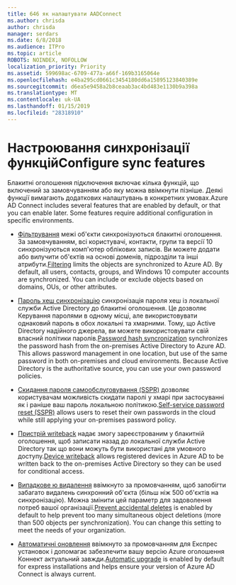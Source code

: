 ```yaml
---
title: 646 як налаштувати AADConnect
ms.author: chrisda
author: chrisda
manager: serdars
ms.date: 6/8/2018
ms.audience: ITPro
ms.topic: article
ROBOTS: NOINDEX, NOFOLLOW
localization_priority: Priority
ms.assetid: 599698ac-6709-477a-a66f-169b3165064e
ms.openlocfilehash: e4ba295cd0661c3454180dd6a15895123840389e
ms.sourcegitcommit: d6ea5e9458a2b8ceaab3ac4bd483e1130b9a398a
ms.translationtype: MT
ms.contentlocale: uk-UA
ms.lasthandoff: 01/15/2019
ms.locfileid: "28318910"
---
```

# <a name="configure-sync-features"></a><span data-ttu-id="5261d-102">Настроювання синхронізації функцій</span><span class="sxs-lookup"><span data-stu-id="5261d-102">Configure sync features</span></span>

<span data-ttu-id="5261d-p101">Блакитні оголошення підключення включає кілька функцій, що включений за замовчуванням або яку можна ввімкнути пізніше. Деякі функції вимагають додаткових налаштувань в конкретних умовах.</span><span class="sxs-lookup"><span data-stu-id="5261d-p101">Azure AD Connect includes several features that are enabled by default, or that you can enable later. Some features require additional configuration in specific environments.</span></span>
  
- <span data-ttu-id="5261d-p102">[Фільтрування](https://docs.microsoft.com/azure/active-directory/connect/active-directory-aadconnectsync-configure-filtering) межі об'єкти синхронізуються блакитні оголошення. За замовчуванням, всі користувачі, контакти, групи та версії 10 синхронізуються комп'ютер облікових записів. Ви можете додати або вилучити об'єктів на основі доменів, підрозділи та інші атрибути.</span><span class="sxs-lookup"><span data-stu-id="5261d-p102">[Filtering](https://docs.microsoft.com/azure/active-directory/connect/active-directory-aadconnectsync-configure-filtering) limits the objects are synchronized to Azure AD. By default, all users, contacts, groups, and Windows 10 computer accounts are synchronized. You can include or exclude objects based on domains, OUs, or other attributes.</span></span> 
    
- <span data-ttu-id="5261d-p103">[Пароль хеш синхронізацію](https://docs.microsoft.com/azure/active-directory/connect/active-directory-aadconnectsync-implement-password-hash-synchronization) синхронізація пароля хеш із локальної служби Active Directory до блакитні оголошення. Це дозволяє Керування паролями в одному місці, але використовувати однаковий пароль в обох локальні та хмарними. Тому, що Active Directory надійного джерела, ви можете використовувати свій власний політики паролів.</span><span class="sxs-lookup"><span data-stu-id="5261d-p103">[Password hash syncronization](https://docs.microsoft.com/azure/active-directory/connect/active-directory-aadconnectsync-implement-password-hash-synchronization) synchronizes the password hash from the on-premises Active Directory to Azure AD. This allows password management in one location, but use of the same password in both on-premises and cloud environments. Because Active Directory is the authoritative source, you can use your own password policies.</span></span> 
    
- <span data-ttu-id="5261d-111">[Скидання пароля самообслуговування (SSPR)](https://docs.microsoft.com/azure/active-directory/authentication/quickstart-sspr) дозволяє користувачам можливість скидати паролі у хмарі при застосуванні як і раніше ваш пароль локальною політикою.</span><span class="sxs-lookup"><span data-stu-id="5261d-111">[Self-service password reset (SSPR)](https://docs.microsoft.com/azure/active-directory/authentication/quickstart-sspr) allows users to reset their own passwords in the cloud while still applying your on-premises password policy.</span></span> 
    
- <span data-ttu-id="5261d-112">[Пристрій writeback](https://docs.microsoft.com/azure/active-directory/connect/active-directory-aadconnect-feature-device-writeback) надає змогу зареєстрованим у блакитній оголошення, щоб записати назад до локальної служби Active Directory так що вони можуть бути використані для умовного доступу.</span><span class="sxs-lookup"><span data-stu-id="5261d-112">[Device writeback](https://docs.microsoft.com/azure/active-directory/connect/active-directory-aadconnect-feature-device-writeback) allows registered devices in Azure AD to be written back to the on-premises Active Directory so they can be used for conditional access.</span></span> 
    
- <span data-ttu-id="5261d-p104">[Випадкове ю видалення](https://docs.microsoft.com/azure/active-directory/connect/active-directory-aadconnectsync-feature-prevent-accidental-deletes) ввімкнуто за промовчанням, щоб запобігти забагато видалень синхронний об'єкта (більш ніж 500 об'єктів на синхронізацію). Можна змінити цей параметр для задоволення потреб вашої організації.</span><span class="sxs-lookup"><span data-stu-id="5261d-p104">[Prevent accidental deletes](https://docs.microsoft.com/azure/active-directory/connect/active-directory-aadconnectsync-feature-prevent-accidental-deletes) is enabled by default to help prevent too many simultaneous object deletions (more than 500 objects per synchronization). You can change this setting to meet the needs of your organization.</span></span> 
    
- <span data-ttu-id="5261d-115">[Автоматичні оновлення](https://docs.microsoft.com/azure/active-directory/connect/active-directory-aadconnect-feature-automatic-upgrade) ввімкнуто за промовчанням для Експрес установок і допомагає забезпечити вашу версію Azure оголошення Коннект актуальний завжди.</span><span class="sxs-lookup"><span data-stu-id="5261d-115">[Automatic upgrade](https://docs.microsoft.com/azure/active-directory/connect/active-directory-aadconnect-feature-automatic-upgrade) is enabled by default for express installations and helps ensure your version of Azure AD Connect is always current.</span></span> 
    

